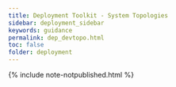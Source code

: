 ```yaml
---
title: Deployment Toolkit - System Topologies
sidebar: deployment_sidebar
keywords: guidance
permalink: dep_devtopo.html
toc: false
folder: deployment
---
```


{% include note-notpublished.html %}
